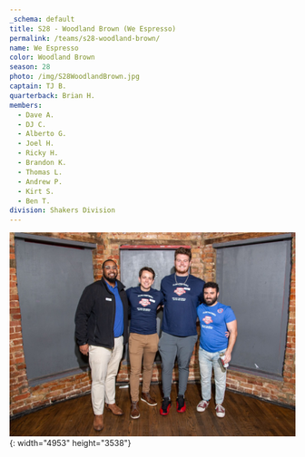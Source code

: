 ```yaml
---
_schema: default
title: S28 - Woodland Brown (We Espresso)
permalink: /teams/s28-woodland-brown/
name: We Espresso
color: Woodland Brown
season: 28
photo: /img/S28WoodlandBrown.jpg
captain: TJ B.
quarterback: Brian H.
members:
  - Dave A.
  - DJ C.
  - Alberto G.
  - Joel H.
  - Ricky H.
  - Brandon K.
  - Thomas L.
  - Andrew P.
  - Kirt S.
  - Ben T.
division: Shakers Division
---
```

![](/img/da2-7066.jpg){: width="4953" height="3538"}
